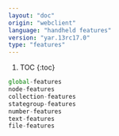 ```yaml
---
layout: "doc"
origin: "webclient"
language: "handheld features"
version: "yar.13rc17.0"
type: "features"
---
```


1. TOC
{:toc}

```js
global-features
node-features
collection-features
stategroup-features
number-features
text-features
file-features
```
